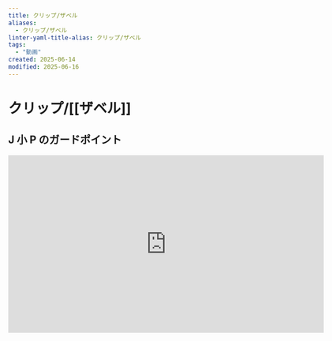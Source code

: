 ```yaml
---
title: クリップ/ザベル
aliases:
  - クリップ/ザベル
linter-yaml-title-alias: クリップ/ザベル
tags:
  - "動画"
created: 2025-06-14
modified: 2025-06-16
---
```


# クリップ/[[ザベル]]

## J 小 P のガードポイント

<iframe width="640" height="360" src="https://www.youtube.com/embed/MsN9QH4GIws?si=iPlfXYACSufK5R66&amp;clip=Ugkx5QlIQM6O-umRIs93XB_DHpTQkLq8ZUar&amp;clipt=EKeyggIYr9mCAg" title="YouTube video player" frameborder="0" allow="accelerometer; autoplay; clipboard-write; encrypted-media; gyroscope; picture-in-picture; web-share" referrerpolicy="strict-origin-when-cross-origin" allowfullscreen></iframe>
